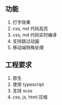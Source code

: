 ## 功能

1. 打字效果
2. css, md 代码高亮
3. css, md 代码实时编译
4. 支持跳过动画
5. 移动端特殊处理

## 工程要求

1. 原生
2. 使用 typescript 
3. 支持 scss 
4. css, js, html 压缩
